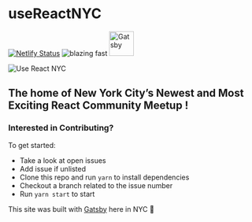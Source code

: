 # useReactNYC



 [![Netlify Status](https://api.netlify.com/api/v1/badges/805c38b8-da50-4cf0-8853-3db04f834ccb/deploy-status)](https://app.netlify.com/sites/priceless-meitner-a9781b/deploys) ![blazing fast](https://img.shields.io/badge/speed-blazing%20%F0%9F%94%A5-brightgreen.svg?style=flat-square)    <a href="https://gatsbyjs.org">
    <img alt="Gatsby" src="https://www.gatsbyjs.org/monogram.svg" width="50px" />   
</a> 


<img alt="Use React NYC" src="https://i.gyazo.com/8f5c890d7edd9613d41bb396389842ca.png" witdh="20" />



## The home of New York City’s Newest and Most Exciting React Community Meetup !

### Interested in Contributing?

To get started:

* Take a look at open issues
* Add issue if unlisted
* Clone this repo and run `yarn` to install dependencies
* Checkout a branch related to the issue number
* Run `yarn start` to start


This site was built with [Gatsby](https://www.gatsbyjs.org/) here in NYC 🗽
